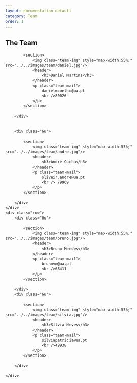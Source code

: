 ```yaml
---
layout: documentation-default
category: Team
order: 1
---
```


## The Team

<section class="wrapper style1 special">
    <div class="row">
        <div class="6u">

            <section>
                <img class="team-img" style="max-width:55%;" src="../../images/team/daniel.jpg"/>
                <header>
                    <h3>Daniel Martins</h3>
                </header>
                <p class="team-mail">
                    danielmcoelho@ua.pt
                    <br />80026
                </p>
            </section>

        </div>


        <div class="6u">

            <section>
                <img class="team-img" style="max-width:55%;" src="../../images/team/andre.jpg"/>
                <header>
                    <h3>André Cunha</h3>
                </header>
                <p class="team-mail">
                    oliveir.andre@ua.pt
                    <br /> 79969
                </p>
            </section>

        </div>
    </div>  
    <div class="row">
        <div class="6u">

            <section>
                <img class="team-img" style="max-width:55%;" src="../../images/team/bruno.jpg"/>
                <header>
                    <h3>Bruno Mendes</h3>
                </header>
                <p class="team-mail">
                    brunovm@ua.pt
                    <br />68411
                </p>
            </section>

        </div>
        <div class="6u">

            <section>
                <img class="team-img" style="max-width:55%;" src="../../images/team/silvia.jpg"/>
                <header>
                    <h3>Sílvia Neves</h3>
                </header>
                <p class="team-mail">
                    silviapatricia@ua.pt
                    <br />49938
                </p>
            </section>

        </div>                            
  
    </div>
</section>